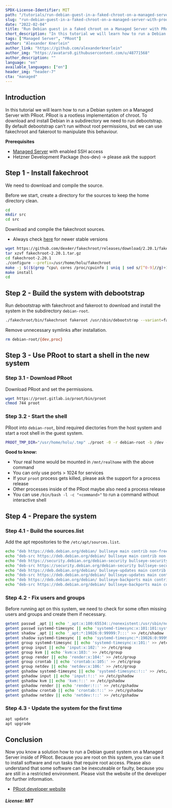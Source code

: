 ```yaml
---
SPDX-License-Identifier: MIT
path: "/tutorials/run-debian-guest-in-a-faked-chroot-on-a-managed-server-with-proot"
slug: "run-debian-guest-in-a-faked-chroot-on-a-managed-server-with-proot"
date: "2022-02-04"
title: "Run Debian guest in a faked chroot on a Managed Server with PRoot"
short_description: "In this tutorial we will learn how to run a Debian system on a Managed Server with PRoot"
tags: ["Managed Server", "PRoot"]
author: "Alexander Knerlein"
author_link: "https://github.com/alexanderknerlein"
author_img: "https://avatars0.githubusercontent.com/u/48771568"
author_description: ""
language: "en"
available_languages: ["en"]
header_img: "header-7"
cta: "managed"
---
```


## Introduction

In this tutorial we will learn how to run a Debian system on a Managed Server with PRoot. PRoot is a rootless implementation of chroot.
To download and install Debian in a subdirectory we need to run debootstrap. By default debootstrap can't run without root permissions,
but we can use fakechroot and fakeroot to manipulate this behaviour.

**Prerequisites**

- [Managed Server](https://www.hetzner.com/managed-server?country=ot) with enabled SSH access
- Hetzner Development Package (hos-dev) -> please ask the support

## Step 1 - Install fakechroot

We need to download and compile the source.

Before we start, create a directory for the sources to keep the home directory clean.

```bash
cd
mkdir src
cd src
```

Download and compile the fakechroot sources.

- Always check [here](https://github.com/dex4er/fakechroot) for newer stable versions

```bash
wget https://github.com/dex4er/fakechroot/releases/download/2.20.1/fakechroot-2.20.1.tar.gz
tar xzvf fakechroot-2.20.1.tar.gz
cd fakechroot-2.20.1
./configure --prefix=/usr/home/holu/fakechroot
make -j $(($(grep ^cpu\ cores /proc/cpuinfo | uniq | sed s/[^0-9]//g)+1))
make install
cd
```

## Step 2 - Build the system with debootstrap

Run debootstrap with fakechroot and fakeroot to download and install the system in the subdirectory `debian-root`.

```bash
./fakechroot/bin/fakechroot fakeroot /usr/sbin/debootstrap --variant=fakechroot --arch amd64 bullseye debian-root https://deb.debian.org/debian
```
Remove unnecessary symlinks after installation.

```bash
rm debian-root/{dev,proc}
```

## Step 3 - Use PRoot to start a shell in the new system

### Step 3.1 - Download PRoot

Download PRoot and set the permissions.

```bash
wget https://proot.gitlab.io/proot/bin/proot
chmod 744 proot
```

### Step 3.2 - Start the shell

PRoot into `debian-root`, bind required diectories from the host system and start a root shell in the guest system.

```bash
PROOT_TMP_DIR="/usr/home/holu/.tmp" ./proot -0 -r debian-root -b /dev -b /proc -b /sys -b /usr/home/holu:/mnt/realhome -b /usr/www/users/holu:/mnt/realhome/public_html -w /root /usr/bin/env -i USER=root HOME=/root PATH=/usr/local/sbin:/usr/local/bin:/usr/sbin:/usr/bin:/sbin:/bin TERM=$TERM LANG=C.UTF-8 /bin/bash -l
```

**Good to know:**

- Your real home would be mounted in `/mnt/realhome` with the above command
- You can only use ports > 1024 for services
- If your `proot` process gets killed, please ask the support for a process release
- Other processes inside of the PRoot maybe also need a process release
- You can use `/bin/bash -l -c "<command>"` to run a command without interactive shell

## Step 4 - Prepare the system

### Step 4.1 - Build the sources.list

Add the apt repositories to the `/etc/apt/sources.list`.

```bash
echo "deb https://deb.debian.org/debian/ bullseye main contrib non-free" > /etc/apt/sources.list
echo "deb-src https://deb.debian.org/debian/ bullseye main contrib non-free" >> /etc/apt/sources.list
echo "deb https://security.debian.org/debian-security bullseye-security main contrib non-free" >> /etc/apt/sources.list
echo "deb-src https://security.debian.org/debian-security bullseye-security main contrib non-free" >> /etc/apt/sources.list
echo "deb https://deb.debian.org/debian/ bullseye-updates main contrib non-free" >> /etc/apt/sources.list
echo "deb-src https://deb.debian.org/debian/ bullseye-updates main contrib non-free" >> /etc/apt/sources.list
echo "deb https://deb.debian.org/debian/ bullseye-backports main contrib non-free" >> /etc/apt/sources.list
echo "deb-src https://deb.debian.org/debian/ bullseye-backports main contrib non-free" >> /etc/apt/sources.list
```

### Step 4.2 - Fix users and groups

Before running apt on this system, we need to check for some often missing users and groups and create them if necessary.

```bash
getent passwd _apt || echo '_apt:x:100:65534::/nonexistent:/usr/sbin/nologin' >> /etc/passwd
getent passwd systemd-timesync || echo 'systemd-timesync:x:101:101:systemd Time Synchronization,,,:/run/systemd:/usr/sbin/nologin' >> /etc/passwd
getent shadow _apt || echo '_apt:*:19026:0:99999:7:::' >> /etc/shadow
getent shadow systemd-timesync || echo 'systemd-timesync:*:19026:0:99999:7:::' >> /etc/shadow
getent group systemd-timesync || echo 'systemd-timesync:x:101:' >> /etc/group
getent group input || echo 'input:x:102:' >> /etc/group
getent group kvm || echo 'kvm:x:103:' >> /etc/group
getent group render || echo 'render:x:104:' >> /etc/group
getent group crontab || echo 'crontab:x:105:' >> /etc/group
getent group netdev || echo 'netdev:x:106:' >> /etc/group
getent gshadow systemd-timesync || echo 'systemd-timesync:!::' >> /etc/gshadow
getent gshadow input || echo 'input:!::' >> /etc/gshadow
getent gshadow kvm || echo 'kvm:!::' >> /etc/gshadow
getent gshadow render || echo 'render:!::' >> /etc/gshadow
getent gshadow crontab || echo 'crontab:!::' >> /etc/gshadow
getent gshadow netdev || echo 'netdev:!::' >> /etc/gshadow
```

### Step 4.3 - Update the system for the first time

```bash
apt update
apt upgrade
```

## Conclusion

Now you know a solution how to run a Debian guest system on a Managed Server inside of PRoot. Because you are root on this system, you can use it to install software and run tasks that require root access. Please also understand that some software can be inexcuteable or faulty, because you are still in a restricted environment. Please visit the website of the developer for further information.

- [PRoot developer website](https://proot-me.github.io/)

##### License: MIT

<!--

Contributor's Certificate of Origin

By making a contribution to this project, I certify that:

(a) The contribution was created in whole or in part by me and I have
    the right to submit it under the license indicated in the file; or

(b) The contribution is based upon previous work that, to the best of my
    knowledge, is covered under an appropriate license and I have the
    right under that license to submit that work with modifications,
    whether created in whole or in part by me, under the same license
    (unless I am permitted to submit under a different license), as
    indicated in the file; or

(c) The contribution was provided directly to me by some other person
    who certified (a), (b) or (c) and I have not modified it.

(d) I understand and agree that this project and the contribution are
    public and that a record of the contribution (including all personal
    information I submit with it, including my sign-off) is maintained
    indefinitely and may be redistributed consistent with this project
    or the license(s) involved.

Signed-off-by: [Alexander Knerlein alexanderknerlein@outlook.de]

-->

